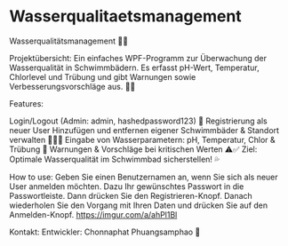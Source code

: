# Wasserqualitaetsmanagement
 
Wasserqualitätsmanagement 🌊💧

Projektübersicht:
Ein einfaches WPF-Programm zur Überwachung der Wasserqualität in Schwimmbädern. Es erfasst pH-Wert, Temperatur, Chlorlevel und Trübung und gibt Warnungen sowie Verbesserungsvorschläge aus. 🚨💡

Features:

Login/Logout (Admin: admin, hashedpassword123) 🔑
Registrierung als neuer User
Hinzufügen und entfernen eigener Schwimmbäder & Standort verwalten 🏊‍♂️📍
Eingabe von Wasserparametern: pH, Temperatur, Chlor & Trübung 🧪
Warnungen & Vorschläge bei kritischen Werten ⚠️✅
Ziel:
Optimale Wasserqualität im Schwimmbad sicherstellen! 💦

How to use:
Geben Sie einen Benutzernamen an, wenn Sie sich als neuer User anmelden möchten. Dazu Ihr gewünschtes Passwort in die Passwortleiste. Dann drücken Sie den Registrieren-Knopf.
Danach wiederholen Sie den Vorgang mit Ihren Daten und drücken Sie auf den Anmelden-Knopf.
https://imgur.com/a/ahPl1Bl



Kontakt:
Entwickler: Chonnaphat Phuangsamphao 📩